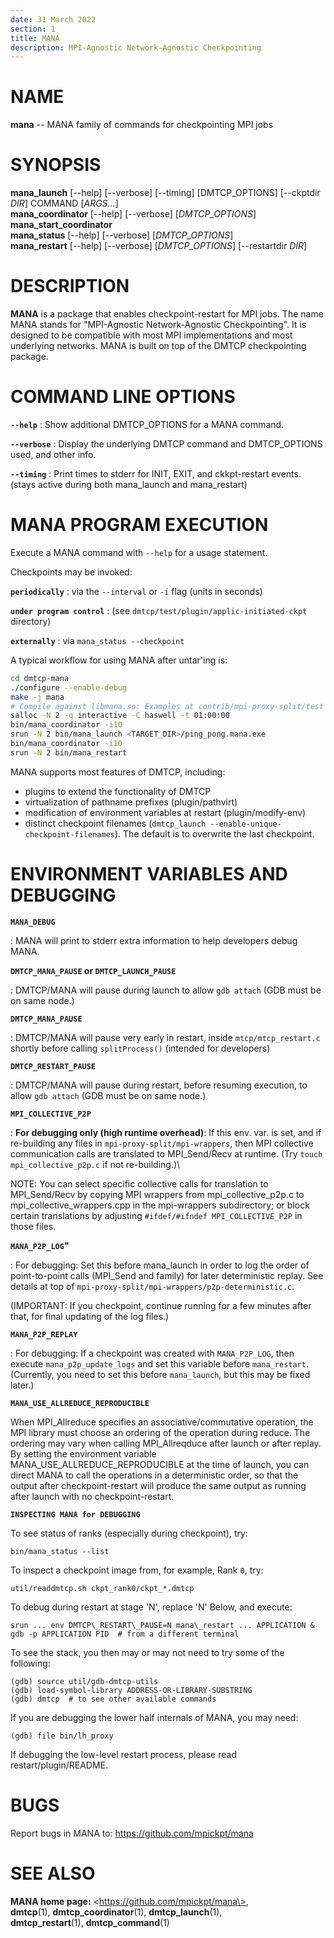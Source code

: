 ```yaml
---
date: 31 March 2022
section: 1
title: MANA
description: MPI-Agnostic Network-Agnostic Checkpointing
---
```


# NAME

**mana** -- MANA family of commands for checkpointing MPI jobs

# SYNOPSIS

**mana_launch** [\--help] [\--verbose] [\--timing] [DMTCP_OPTIONS] [\--ckptdir *DIR*] COMMAND [*ARGS...*]\
**mana_coordinator** [\--help] [\--verbose] [*DMTCP_OPTIONS*]\
**mana_start_coordinator**\
**mana_status** [\--help] [\--verbose] [*DMTCP_OPTIONS*]\
**mana_restart** [\--help] [\--verbose] [*DMTCP_OPTIONS*] [\--restartdir *DIR*]

# DESCRIPTION

**MANA** is a package that enables checkpoint-restart for MPI jobs. The
name MANA stands for "MPI-Agnostic Network-Agnostic
Checkpointing". It is designed to be compatible with most MPI
implementations and most underlying networks. MANA is built on top of
the DMTCP checkpointing package.

# COMMAND LINE OPTIONS

**`--help`**
: Show additional DMTCP_OPTIONS for a MANA command.

**`--verbose`**
: Display the underlying DMTCP command and DMTCP_OPTIONS used, and other info.

**`--timing`**
: Print times to stderr for INIT, EXIT, and ckkpt-restart events.
  (stays active during both mana_launch and mana_restart)

# MANA PROGRAM EXECUTION

Execute a MANA command with `--help` for a usage statement.

Checkpoints may be invoked:

**`periodically`**
: via the `--interval` or `-i` flag (units in seconds)

**`under program control`** 
: (see `dmtcp/test/plugin/applic-initiated-ckpt` directory)

**`externally`**
: via `mana_status --checkpoint`

A typical workflow for using MANA after untar\'ing is:

```bash
cd dmtcp-mana
./configure --enable-debug
make -j mana
# Compile against libmana.so: Examples at contrib/mpi-proxy-split/test
salloc -N 2 -q interactive -C haswell -t 01:00:00
bin/mana_coordinator -i10
srun -N 2 bin/mana_launch <TARGET_DIR>/ping_pong.mana.exe
bin/mana_coordinator -i10
srun -N 2 bin/mana_restart
```

MANA supports most features of DMTCP, including:

* plugins to extend the functionality of DMTCP
* virtualization of pathname prefixes (plugin/pathvirt)
* modification of environment variables at restart (plugin/modify-env)
* distinct checkpoint filenames (`dmtcp_launch --enable-unique-checkpoint-filenames`). The default is to overwrite the last checkpoint.

# ENVIRONMENT VARIABLES AND DEBUGGING

**`MANA_DEBUG`**

: MANA will print to stderr extra information to help developers debug MANA.

**`DMTCP_MANA_PAUSE` or `DMTCP_LAUNCH_PAUSE`**

: DMTCP/MANA will pause during launch to allow `gdb attach` (GDB must be on same node.)

**`DMTCP_MANA_PAUSE`**

: DMTCP/MANA will pause very early in restart, inside
  `mtcp/mtcp_restart.c` shortly before calling `splitProcess()` (intended
  for developers)

**`DMTCP_RESTART_PAUSE`**

: DMTCP/MANA will pause during restart, before resuming execution, to
  allow `gdb attach` (GDB must be on same node.)

**`MPI_COLLECTIVE_P2P`**

: **For debugging only (high runtime overhead)**: If this env. var. is
  set, and if re-building any files in
  `mpi-proxy-split/mpi-wrappers`, then MPI collective
  communication calls are translated to MPI_Send/Recv at runtime. (Try
  `touch mpi_collective_p2p.c` if not re-building.)\

  NOTE: You can select specific collective calls for translation to
  MPI_Send/Recv by copying MPI wrappers from mpi_collective_p2p.c to
  mpi_collective_wrappers.cpp in the mpi-wrappers subdirectory; or
  block certain translations by adjusting `#ifdef/#ifndef MPI_COLLECTIVE_P2P` in those files.

**`MANA_P2P_LOG`\"**

: For debugging: Set this before mana_launch in order to log the
  order of point-to-point calls (MPI_Send and family) for later
  deterministic replay. See details at top of
  `mpi-proxy-split/mpi-wrappers/p2p-deterministic.c`.

  (IMPORTANT: If you checkpoint, continue running for a few minutes after that,
  for final updating of the log files.)

**`MANA_P2P_REPLAY`**

: For debugging: If a checkpoint was created with `MANA_P2P_LOG`, then
  execute `mana_p2p_update_logs` and set this variable before
  `mana_restart`. (Currently, you need to set this before `mana_launch`,
  but this may be fixed later.)

**`MANA_USE_ALLREDUCE_REPRODUCIBLE`**

  When MPI_Allreduce specifies an associative/commutative operation,
  the MPI library must choose an ordering of the operation during
  reduce.  The ordering may vary when calling MPI_Allreqduce after
  launch or after replay.  By setting the environment variable
  MANA_USE_ALLREDUCE_REPRODUCIBLE at the time of launch,
  you can direct MANA to call the operations in a deterministic order,
  so that the output after checkpoint-restart will produce the same
  output as running after launch with no checkpoint-restart.

**`INSPECTING MANA for DEBUGGING`**

To see status of ranks (especially during checkpoint), try:

    bin/mana_status --list

To inspect a checkpoint image from, for example, Rank `0`, try:

    util/readdmtcp.sh ckpt_rank0/ckpt_*.dmtcp

To debug during restart at stage 'N', replace 'N' Below, and execute:

    srun ... env DMTCP\_RESTART\_PAUSE=N mana\_restart ... APPLICATION &
    gdb -p APPLICATION PID  # from a different terminal

To see the stack, you then may or may not need to try some of the
following:

    (gdb) source util/gdb-dmtcp-utils
    (gdb) load-symbol-library ADDRESS-OR-LIBRARY-SUBSTRING
    (gdb) dmtcp  # to see other available commands

If you are debugging the lower half internals of MANA, you may need:

    (gdb) file bin/lh_proxy

If debugging the low-level restart process, please read restart/plugin/README.

# BUGS

Report bugs in MANA to: https://github.com/mpickpt/mana

# SEE ALSO

**MANA home page:** \<https://github.com/mpickpt/mana\>, \
**dmtcp**(1), **dmtcp_coordinator**(1), **dmtcp_launch**(1), \
**dmtcp_restart**(1), **dmtcp_command**(1)

